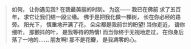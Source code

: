 > **如何， 让你遇见我?
在我最美丽的时刻。
为这——
我已在佛前 求了五百年，
求它让我们结一段尘缘。
佛于是把我化做一棵树，
长在你必经的路旁。
阳光下，
慎重地开满了花，
朵朵都是我前世的盼望!
当你走近，
请你细听，
那颤抖的叶，
是我等待的热情!
而当你终于无视地走过，
在你身后落了一地的......
朋友啊!
那不是花瓣，
是我凋零的心。**

